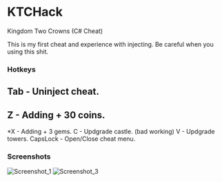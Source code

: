 # KTCHack
Kingdom Two Crowns (C# Cheat)


This is my first cheat and experience with injecting. Be careful when you using this shit.

### Hotkeys
## Tab - Uninject cheat.
## Z - Adding + 30 coins.
*X - Adding + 3 gems.
C - Updgrade castle. (bad working)
V - Updgrade towers.
CapsLock - Open/Close cheat menu.


### Screenshots
![Screenshot_1](https://user-images.githubusercontent.com/65300126/108840758-77067200-75df-11eb-9864-9d602acf9f97.png)
![Screenshot_3](https://user-images.githubusercontent.com/65300126/108840761-78379f00-75df-11eb-9757-1d618eae7ad4.png)

